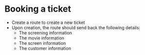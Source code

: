 # Booking a ticket

- Create a route to create a new ticket
- Upon creation, the route should send back the following details:
  - The screening information
  - The movie information
  - The screen information
  - The customer information
